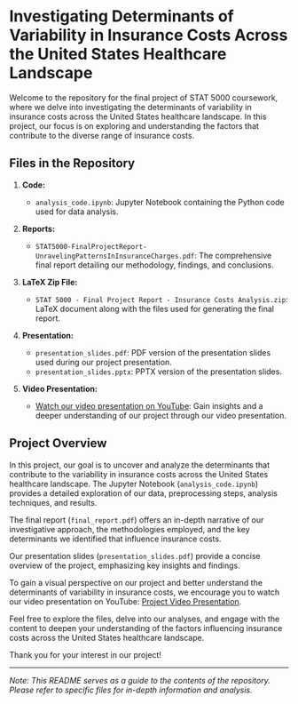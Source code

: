 # Investigating Determinants of Variability in Insurance Costs Across the United States Healthcare Landscape

Welcome to the repository for the final project of STAT 5000 coursework, where we delve into investigating the determinants of variability in insurance costs across the United States healthcare landscape. In this project, our focus is on exploring and understanding the factors that contribute to the diverse range of insurance costs.

## Files in the Repository

1. **Code:**
   - `analysis_code.ipynb`: Jupyter Notebook containing the Python code used for data analysis.

2. **Reports:**
   - `STAT5000-FinalProjectReport-UnravelingPatternsInInsuranceCharges.pdf`: The comprehensive final report detailing our methodology, findings, and conclusions.

3. **LaTeX Zip File:**
   - `STAT 5000 - Final Project Report - Insurance Costs Analysis.zip`: LaTeX document along with the files used for generating the final report.

4. **Presentation:**
   - `presentation_slides.pdf`: PDF version of the presentation slides used during our project presentation.
   - `presentation_slides.pptx`: PPTX version of the presentation slides.

5. **Video Presentation:**
   - [Watch our video presentation on YouTube](https://www.youtube.com/watch?v=f8VYyrw_g9g): Gain insights and a deeper understanding of our project through our video presentation.

## Project Overview

In this project, our goal is to uncover and analyze the determinants that contribute to the variability in insurance costs across the United States healthcare landscape. The Jupyter Notebook (`analysis_code.ipynb`) provides a detailed exploration of our data, preprocessing steps, analysis techniques, and results.

The final report (`final_report.pdf`) offers an in-depth narrative of our investigative approach, the methodologies employed, and the key determinants we identified that influence insurance costs. 

Our presentation slides (`presentation_slides.pdf`) provide a concise overview of the project, emphasizing key insights and findings.

To gain a visual perspective on our project and better understand the determinants of variability in insurance costs, we encourage you to watch our video presentation on YouTube: [Project Video Presentation](https://www.youtube.com/watch?v=f8VYyrw_g9g).

Feel free to explore the files, delve into our analyses, and engage with the content to deepen your understanding of the factors influencing insurance costs across the United States healthcare landscape.

Thank you for your interest in our project!

---

*Note: This README serves as a guide to the contents of the repository. Please refer to specific files for in-depth information and analysis.*
